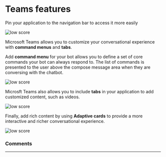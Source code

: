 # Teams features

Pin your application to the navigation bar to access it more easily  

<div class="image_center">
  <img :src="$withBase('/assets/img/en/teams_features/features1.png')" alt="low score">
</div>


Microsoft Teams allows you to customize your conversational experience with **command menus** and **tabs**.

Add **command menu** for your bot allows you to define a set of core commands your bot can always respond to. The list of commands is presented to the user above the compose message area when they are conversing with the chatbot.

<div class="image_center">
  <img :src="$withBase('/assets/img/en/teams_features/features2.png')" alt="low score">
</div>

Microsft Teams also allows you to include **tabs** in your application to add customized content, such as videos. 

<div class="image_center">
  <img :src="$withBase('/assets/img/en/teams_features/features3.png')" alt="low score">
</div>


Finally, add rich content by using **Adaptive cards** to provide a more interactive and richer conversational experience.

<div class="image_center">
  <img :src="$withBase('/assets/img/en/teams_features/features4.png')" alt="low score">
</div>


### Comments
---
<Commentaire />
